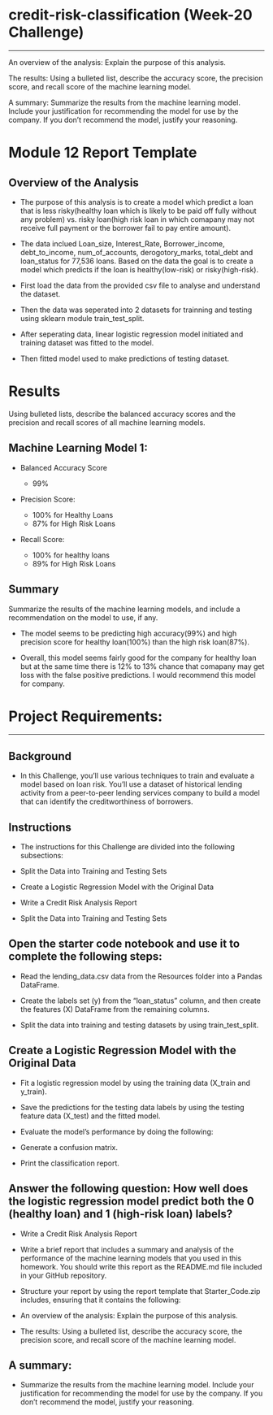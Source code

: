 # credit-risk-classification (Week-20 Challenge)
----------------------------
An overview of the analysis: Explain the purpose of this analysis.

The results: Using a bulleted list, describe the accuracy score, the precision score, and recall score of the machine learning model.

A summary: Summarize the results from the machine learning model. Include your justification for recommending the model for use by the company. If you don’t recommend the model, justify your reasoning.

# Module 12 Report Template

## Overview of the Analysis

* The purpose of this analysis is to create a model which predict a loan that is less risky(healthy loan which is likely to be paid off fully without any problem) vs. risky loan(high risk loan in which comapany may not receive full payment or the borrower fail to pay entire amount).

* The data inclued Loan_size, Interest_Rate, Borrower_income, debt_to_income, num_of_accounts, derogotory_marks, total_debt and loan_status for 77,536 loans. Based on the data the goal is to create a model which predicts if the loan is healthy(low-risk) or risky(high-risk).

* First load the data from the provided csv file to analyse and understand the dataset.

* Then the data was seperated into 2 datasets for trainning and testing using sklearn module train_test_split.

* After seperating data, linear logistic regression model initiated and training dataset was fitted to the model.

* Then fitted model used to make predictions of testing dataset.

# Results
Using bulleted lists, describe the balanced accuracy scores and the precision and recall scores of all machine learning models.

## Machine Learning Model 1:

* Balanced Accuracy Score
	* 99%

* Precision Score:
	* 100% for Healthy Loans
	* 87% for High Risk Loans

* Recall Score:
	* 100% for healthy loans
	* 89% for High Risk Loans

## Summary

Summarize the results of the machine learning models, and include a recommendation on the model to use, if any.

* The model seems to be predicting high accuracy(99%) and high precision score for healthy loan(100%) than the high risk loan(87%).

* Overall, this model seems fairly good for the company for healthy loan but at the same time there is 12% to 13% chance that comapany may get loss with the false positive predictions. I would recommend this model for company.


# Project Requirements:
-----------------------

## Background
* In this Challenge, you’ll use various techniques to train and evaluate a model based on loan risk. You’ll use a dataset of historical lending activity from a peer-to-peer lending services company to build a model that can identify the creditworthiness of borrowers.

## Instructions
* The instructions for this Challenge are divided into the following subsections:

* Split the Data into Training and Testing Sets

* Create a Logistic Regression Model with the Original Data

* Write a Credit Risk Analysis Report

* Split the Data into Training and Testing Sets

## Open the starter code notebook and use it to complete the following steps:

* Read the lending_data.csv data from the Resources folder into a Pandas DataFrame.

* Create the labels set (y) from the “loan_status” column, and then create the features (X) DataFrame from the remaining columns.

* Split the data into training and testing datasets by using train_test_split.

## Create a Logistic Regression Model with the Original Data

* Fit a logistic regression model by using the training data (X_train and y_train).

* Save the predictions for the testing data labels by using the testing feature data (X_test) and the fitted model.

* Evaluate the model’s performance by doing the following:

* Generate a confusion matrix.

* Print the classification report.

## Answer the following question: How well does the logistic regression model predict both the 0 (healthy loan) and 1 (high-risk loan) labels?

* Write a Credit Risk Analysis Report
* Write a brief report that includes a summary and analysis of the performance of the machine learning models that you used in this homework. You should write this report as the README.md file included in your GitHub repository.

* Structure your report by using the report template that Starter_Code.zip includes, ensuring that it contains the following:

* An overview of the analysis: Explain the purpose of this analysis.

* The results: Using a bulleted list, describe the accuracy score, the precision score, and recall score of the machine learning model.

## A summary: 
* Summarize the results from the machine learning model. Include your justification for recommending the model for use by the company. If you don’t recommend the model, justify your reasoning.







